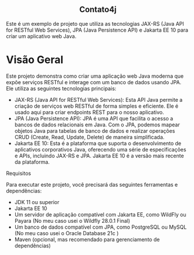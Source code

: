 <h2 align="center">Contato4j</h2>
<p >Este é um exemplo de projeto que utiliza as tecnologias JAX-RS (Java API for RESTful Web Services), JPA (Java Persistence API) e Jakarta EE 10 para criar um aplicativo web Java.</p>
<h1> Visão Geral</h1>
<p>Este projeto demonstra como criar uma aplicação web Java moderna que expõe serviços RESTful e interage com um banco de dados usando JPA. Ele utiliza as seguintes tecnologias principais: <p>
<ul>
 <li>JAX-RS (Java API for RESTful Web Services): Esta API Java permite a criação de serviços web RESTful de forma simples e eficiente. Ele é usado aqui para criar endpoints REST para o nosso aplicativo.</li>
 <li>JPA (Java Persistence API): JPA é uma API que facilita o acesso a bancos de dados relacionais em Java. Com o JPA, podemos mapear objetos Java para tabelas de banco de dados e realizar operações CRUD (Create, Read, Update, Delete) de maneira simplificada.</li>
 <li>Jakarta EE 10: Esta é a plataforma que suporta o desenvolvimento de aplicativos corporativos Java, oferecendo uma série de especificações e APIs, incluindo JAX-RS e JPA. Jakarta EE 10 é a versão mais recente da plataforma.</li>
</ul
<h1> Requisitos </h1>
<p> Para executar este projeto, você precisará das seguintes ferramentas e dependências: </p>
<ul>  
 <li>JDK 11 ou superior</li>
 <li>Jakarta EE 10 </li>
 <li>Um servidor de aplicação compatível com Jakarta EE, como WildFly ou Payara (No meu caso usei o Wildfly 28.0.1 Final) </li>
 <li>Um banco de dados compatível com JPA, como PostgreSQL ou MySQL (No meu caso usei o Oracle Database 21c ) </li>
 <li>Maven (opcional, mas recomendado para gerenciamento de dependências) </li>

</ul>
